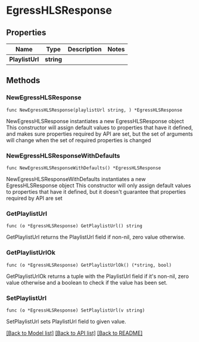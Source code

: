 # EgressHLSResponse

## Properties

Name | Type | Description | Notes
------------ | ------------- | ------------- | -------------
**PlaylistUrl** | **string** |  | 

## Methods

### NewEgressHLSResponse

`func NewEgressHLSResponse(playlistUrl string, ) *EgressHLSResponse`

NewEgressHLSResponse instantiates a new EgressHLSResponse object
This constructor will assign default values to properties that have it defined,
and makes sure properties required by API are set, but the set of arguments
will change when the set of required properties is changed

### NewEgressHLSResponseWithDefaults

`func NewEgressHLSResponseWithDefaults() *EgressHLSResponse`

NewEgressHLSResponseWithDefaults instantiates a new EgressHLSResponse object
This constructor will only assign default values to properties that have it defined,
but it doesn't guarantee that properties required by API are set

### GetPlaylistUrl

`func (o *EgressHLSResponse) GetPlaylistUrl() string`

GetPlaylistUrl returns the PlaylistUrl field if non-nil, zero value otherwise.

### GetPlaylistUrlOk

`func (o *EgressHLSResponse) GetPlaylistUrlOk() (*string, bool)`

GetPlaylistUrlOk returns a tuple with the PlaylistUrl field if it's non-nil, zero value otherwise
and a boolean to check if the value has been set.

### SetPlaylistUrl

`func (o *EgressHLSResponse) SetPlaylistUrl(v string)`

SetPlaylistUrl sets PlaylistUrl field to given value.



[[Back to Model list]](../README.md#documentation-for-models) [[Back to API list]](../README.md#documentation-for-api-endpoints) [[Back to README]](../README.md)


